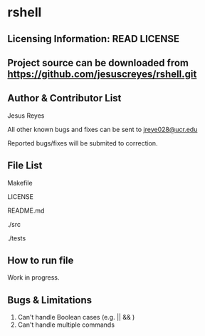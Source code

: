 rshell
======

Licensing Information: READ LICENSE
---
Project source can be downloaded from https://github.com/jesuscreyes/rshell.git
----

Author & Contributor List
-------------------------
Jesus Reyes

All other known bugs and fixes can be sent to jreye028@ucr.edu

Reported bugs/fixes will be submited to correction.


File List
---------

Makefile

LICENSE

README.md

./src

./tests

How to run file
---------------
Work in progress.


Bugs & Limitations
-----------------
1. Can't handle Boolean cases (e.g. || && )
2. Can't handle multiple commands
